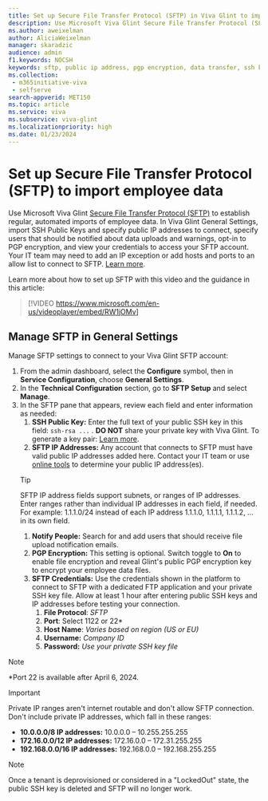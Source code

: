 ```yaml
---
title: Set up Secure File Transfer Protocol (SFTP) in Viva Glint to import employee data
description: Use Microsoft Viva Glint Secure File Transfer Protocol (SFTP) to establish regular, automated imports of employee data.
ms.author: aweixelman
author: AliciaWeixelman
manager: skaradzic
audience: admin
f1.keywords: NOCSH
keywords: sftp, public ip address, pgp encryption, data transfer, ssh key
ms.collection: 
 - m365initiative-viva
 - selfserve
search-appverid: MET150
ms.topic: article
ms.service: viva
ms.subservice: viva-glint
ms.localizationpriority: high
ms.date: 01/23/2024
---
```


# Set up Secure File Transfer Protocol (SFTP) to import employee data

Use Microsoft Viva Glint [Secure File Transfer Protocol (SFTP)](https://go.microsoft.com/fwlink/?linkid=2247429) to establish regular, automated imports of employee data. In Viva Glint General Settings, import SSH Public Keys and specify public IP addresses to connect, specify users that should be notified about data uploads and warnings, opt-in to PGP encryption, and view your credentials to access your SFTP account. Your IT team may need to add an IP exception or add hosts and ports to an allow list to connect to SFTP. [Learn more](https://go.microsoft.com/fwlink/?linkid=2238617). 

Learn more about how to set up SFTP with this video and the guidance in this article:
> [!VIDEO https://www.microsoft.com/en-us/videoplayer/embed/RW1jOMv]

## Manage SFTP in General Settings

Manage SFTP settings to connect to your Viva Glint SFTP account:

1. From the admin dashboard, select the **Configure** symbol, then in **Service Configuration**, choose **General Settings**.
1. In the **Technical Configuration** section, go to **SFTP Setup** and select **Manage**.
1. In the SFTP pane that appears, review each field and enter information as needed:
   1. **SSH Public Key:** Enter the full text of your public SSH key in this field: `ssh-rsa ...` . **DO NOT** share your private key with Viva Glint. To generate a key pair: [Learn more](https://go.microsoft.com/fwlink/?linkid=2247507).
   1. **SFTP IP Addresses:** Any account that connects to SFTP must have valid public IP addresses added here. Contact your IT team or use [online tools](https://ifconfig.io/) to determine your public IP address(es).
   > [!TIP]
   > SFTP IP address fields support subnets, or ranges of IP addresses. Enter ranges rather than individual IP addresses in each field, if needed. For example: 1.1.1.0/24 instead of each IP address 1.1.1.0, 1.1.1.1, 1.1.1.2, ... in its own field.
   1. **Notify People:** Search for and add users that should receive file upload notification emails.
   1. **PGP Encryption:** This setting is optional. Switch toggle to **On** to enable file encryption and reveal Glint's public PGP encryption key to encrypt your employee data files.
   1. **SFTP Credentials:** Use the credentials shown in the platform to connect to SFTP with a dedicated FTP application and your private SSH key file. Allow at least 1 hour after entering public SSH keys and IP addresses before testing your connection.
      1. **File Protocol**: _SFTP_
      2. **Port**: Select 1122 or 22*
      3. **Host Name**: _Varies based on region (US or EU)_
      4. **Username:** _Company ID_
      5. **Password:** _Use your private SSH key file_

> [!NOTE]
> *Port 22 is available after April 6, 2024.

> [!IMPORTANT]
> Private IP ranges aren't internet routable and don't allow SFTP connection. Don't include private IP addresses, which fall in these ranges:
> - **10.0.0.0/8 IP addresses:** 10.0.0.0 – 10.255.255.255
> - **172.16.0.0/12 IP addresses:** 172.16.0.0 – 172.31.255.255
> - **192.168.0.0/16 IP addresses:** 192.168.0.0 – 192.168.255.255
 
> [!NOTE]
> Once a tenant is deprovisioned or considered in a "LockedOut" state, the public SSH key is deleted and SFTP will no longer work.
